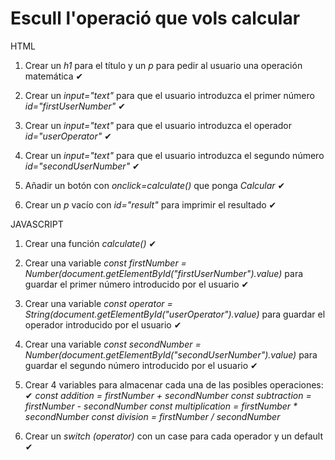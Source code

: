 # Escull l'operació que vols calcular

HTML

1. Crear un *h1* para el título y un *p* para pedir al usuario una operación matemática ✔

2. Crear un *input="text"* para que el usuario introduzca el primer número *id="firstUserNumber"* ✔

3. Crear un *input="text"* para que el usuario introduzca el operador *id="userOperator"* ✔

4. Crear un *input="text"* para que el usuario introduzca el segundo número *id="secondUserNumber"* ✔

5. Añadir un botón con *onclick=calculate()* que ponga *Calcular* ✔

6. Crear un *p* vacío con *id="result"* para imprimir el resultado ✔


JAVASCRIPT

1. Crear una función *calculate()* ✔

2. Crear una variable *const firstNumber = Number(document.getElementById("firstUserNumber").value)* para guardar el primer número introducido por el usuario ✔

3. Crear una variable *const operator = String(document.getElementById("userOperator").value)* para guardar el operador introducido por el usuario ✔

4. Crear una variable *const secondNumber = Number(document.getElementById("secondUserNumber").value)* para guardar el segundo número introducido por el usuario ✔

5. Crear 4 variables para almacenar cada una de las posibles operaciones: ✔
  *const addition = firstNumber + secondNumber*
  *const subtraction = firstNumber - secondNumber*
  *const multiplication = firstNumber * secondNumber*
  *const division = firstNumber / secondNumber*

6. Crear un *switch (operator)* con un case para cada operador y un default ✔
